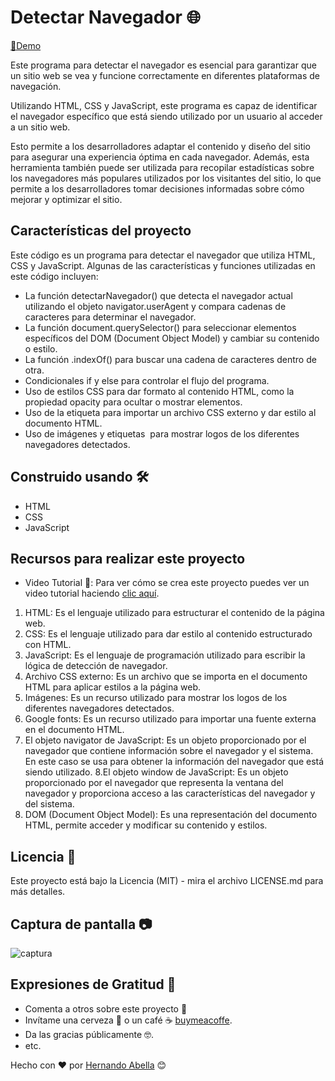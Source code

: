 # Detectar Navegador 🌐

[🔗Demo](https://hernandoabella.github.io/adivina-la-palabra/)

Este programa para detectar el navegador es esencial para garantizar que un sitio web se vea y funcione correctamente en diferentes plataformas de navegación.

Utilizando HTML, CSS y JavaScript, este programa es capaz de identificar el navegador específico que está siendo utilizado por un usuario al acceder a un sitio web.

Esto permite a los desarrolladores adaptar el contenido y diseño del sitio para asegurar una experiencia óptima en cada navegador. Además, esta herramienta también puede ser utilizada para recopilar estadísticas sobre los navegadores más populares utilizados por los visitantes del sitio, lo que permite a los desarrolladores tomar decisiones informadas sobre cómo mejorar y optimizar el sitio.

## Características del proyecto

Este código es un programa para detectar el navegador que utiliza HTML, CSS y JavaScript. Algunas de las características y funciones utilizadas en este código incluyen:

- La función detectarNavegador() que detecta el navegador actual utilizando el objeto navigator.userAgent y compara cadenas de caracteres para determinar el navegador.
- La función document.querySelector() para seleccionar elementos específicos del DOM (Document Object Model) y cambiar su contenido o estilo.
- La función .indexOf() para buscar una cadena de caracteres dentro de otra.
- Condicionales if y else para controlar el flujo del programa.
- Uso de estilos CSS para dar formato al contenido HTML, como la propiedad opacity para ocultar o mostrar elementos.
- Uso de la etiqueta <link> para importar un archivo CSS externo y dar estilo al documento HTML.
- Uso de imágenes y etiquetas <img> para mostrar logos de los diferentes navegadores detectados.

## Construido usando 🛠️
- HTML
- CSS
- JavaScript

## Recursos para realizar este proyecto
- Video Tutorial 📼: Para ver cómo se crea este proyecto puedes ver un video tutorial haciendo [clic aquí](https://www.youtube.com/watch?v=OMaVvompMGc).

1. HTML: Es el lenguaje utilizado para estructurar el contenido de la página web.
2. CSS: Es el lenguaje utilizado para dar estilo al contenido estructurado con HTML.
3. JavaScript: Es el lenguaje de programación utilizado para escribir la lógica de detección de navegador.
4. Archivo CSS externo: Es un archivo que se importa en el documento HTML para aplicar estilos a la página web.
5. Imágenes: Es un recurso utilizado para mostrar los logos de los diferentes navegadores detectados.
6. Google fonts: Es un recurso utilizado para importar una fuente externa en el documento HTML.
7. El objeto navigator de JavaScript: Es un objeto proporcionado por el navegador que contiene información sobre el navegador y el sistema. En este caso se usa para obtener la información del navegador que está siendo utilizado.
8.El objeto window de JavaScript: Es un objeto proporcionado por el navegador que representa la ventana del navegador y proporciona acceso a las características del navegador y del sistema.
9. DOM (Document Object Model): Es una representación del documento HTML, permite acceder y modificar su contenido y estilos.

## Licencia 📄
Este proyecto está bajo la Licencia (MIT) - mira el archivo LICENSE.md para más detalles.

## Captura de pantalla 📷
![captura](https://raw.githubusercontent.com/hernandoabella/detectar-navegador/main/images/Detectar-Navegador-%F0%9F%8C%90.png)

## Expresiones de Gratitud 🎁
- Comenta a otros sobre este proyecto 📢
- Invítame una cerveza 🍺 o un café ☕ [buymeacoffe](https://buymeacoffee.com/hernandoabella).
- Da las gracias públicamente 🤓.
- etc.

Hecho con ❤️ por [Hernando Abella](https://github.com/hernandoabella) 😊

